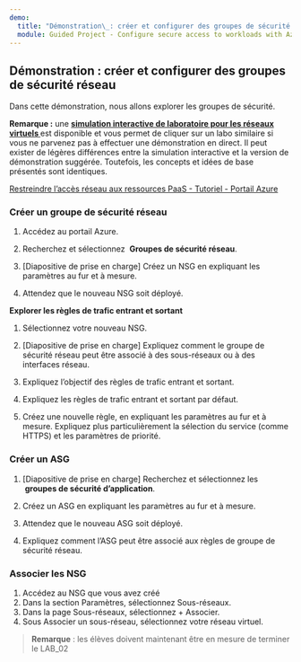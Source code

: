 ```yaml
---
demo:
  title: "Démonstration\_: créer et configurer des groupes de sécurité réseau"
  module: Guided Project - Configure secure access to workloads with Azure virtual networking services
---
```

## Démonstration : créer et configurer des groupes de sécurité réseau


Dans cette démonstration, nous allons explorer les groupes de sécurité. 

**Remarque :** une **[simulation interactive de laboratoire pour les réseaux virtuels ](https://mslearn.cloudguides.com/en-us/guides/AZ-900%20Exam%20Guide%20-%20Azure%20Fundamentals%20Exercise%2013?azure-portal=true)** est disponible et vous permet de cliquer sur un labo similaire si vous ne parvenez pas à effectuer une démonstration en direct. Il peut exister de légères différences entre la simulation interactive et la version de démonstration suggérée. Toutefois, les concepts et idées de base présentés sont identiques. 

[Restreindre l’accès réseau aux ressources PaaS - Tutoriel - Portail Azure](https://docs.microsoft.com/azure/virtual-network/tutorial-restrict-network-access-to-resources)

### Créer un groupe de sécurité réseau

1. Accédez au portail Azure.

1. Recherchez et sélectionnez  **Groupes de sécurité réseau**.

1. [Diapositive de prise en charge] Créez un NSG en expliquant les paramètres au fur et à mesure. 
 
1. Attendez que le nouveau NSG soit déployé.

**Explorer les règles de trafic entrant et sortant**

1. Sélectionnez votre nouveau NSG.

1. [Diapositive de prise en charge] Expliquez comment le groupe de sécurité réseau peut être associé à des sous-réseaux ou à des interfaces réseau.

1. Expliquez l’objectif des règles de trafic entrant et sortant.  

1. Expliquez les règles de trafic entrant et sortant par défaut. 

1. Créez une nouvelle règle, en expliquant les paramètres au fur et à mesure. Expliquez plus particulièrement la sélection du service (comme HTTPS) et les paramètres de priorité. 
 

### Créer un ASG
 
1. [Diapositive de prise en charge] Recherchez et sélectionnez les  **groupes de sécurité d’application**.

1. Créez un ASG en expliquant les paramètres au fur et à mesure. 
 
1. Attendez que le nouveau ASG soit déployé.

1. Expliquez comment l’ASG peut être associé aux règles de groupe de sécurité réseau.


### Associer les NSG 
1.  Accédez au NSG que vous avez créé
1.  Dans la section Paramètres, sélectionnez Sous-réseaux.
1.  Dans la page Sous-réseaux, sélectionnez + Associer.
1.  Sous Associer un sous-réseau, sélectionnez votre réseau virtuel.


>**Remarque** : les élèves doivent maintenant être en mesure de terminer le LAB_02

